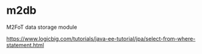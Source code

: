 # m2db
M2FoT data storage module

https://www.logicbig.com/tutorials/java-ee-tutorial/jpa/select-from-where-statement.html